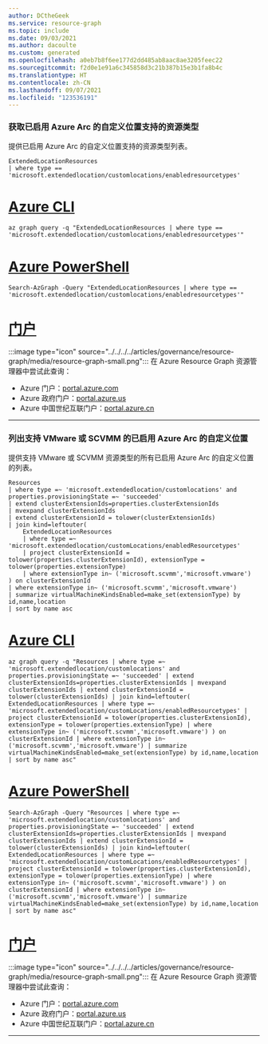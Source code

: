 ```yaml
---
author: DCtheGeek
ms.service: resource-graph
ms.topic: include
ms.date: 09/03/2021
ms.author: dacoulte
ms.custom: generated
ms.openlocfilehash: a0eb7b8f6ee177d2dd485ab8aac8ae3205feec22
ms.sourcegitcommit: f2d0e1e91a6c345858d3c21b387b15e3b1fa8b4c
ms.translationtype: HT
ms.contentlocale: zh-CN
ms.lasthandoff: 09/07/2021
ms.locfileid: "123536191"
---
```

### <a name="get-enabled-resource-types-for-azure-arc-enabled-custom-locations"></a>获取已启用 Azure Arc 的自定义位置支持的资源类型

提供已启用 Azure Arc 的自定义位置支持的资源类型列表。

```kusto
ExtendedLocationResources
| where type == 'microsoft.extendedlocation/customlocations/enabledresourcetypes'
```

# <a name="azure-cli"></a>[Azure CLI](#tab/azure-cli)

```azurecli-interactive
az graph query -q "ExtendedLocationResources | where type == 'microsoft.extendedlocation/customlocations/enabledresourcetypes'"
```

# <a name="azure-powershell"></a>[Azure PowerShell](#tab/azure-powershell)

```azurepowershell-interactive
Search-AzGraph -Query "ExtendedLocationResources | where type == 'microsoft.extendedlocation/customlocations/enabledresourcetypes'"
```

# <a name="portal"></a>[门户](#tab/azure-portal)

:::image type="icon" source="../../../../articles/governance/resource-graph/media/resource-graph-small.png"::: 在 Azure Resource Graph 资源管理器中尝试此查询：

- Azure 门户：<a href="https://portal.azure.com/?feature.customportal=false#blade/HubsExtension/ArgQueryBlade/query/ExtendedLocationResources%0a%7c%20where%20type%20%3d%3d%20%27microsoft.extendedlocation%2fcustomlocations%2fenabledresourcetypes%27" target="_blank">portal.azure.com</a>
- Azure 政府门户：<a href="https://portal.azure.us/?feature.customportal=false#blade/HubsExtension/ArgQueryBlade/query/ExtendedLocationResources%0a%7c%20where%20type%20%3d%3d%20%27microsoft.extendedlocation%2fcustomlocations%2fenabledresourcetypes%27" target="_blank">portal.azure.us</a>
- Azure 中国世纪互联门户：<a href="https://portal.azure.cn/?feature.customportal=false#blade/HubsExtension/ArgQueryBlade/query/ExtendedLocationResources%0a%7c%20where%20type%20%3d%3d%20%27microsoft.extendedlocation%2fcustomlocations%2fenabledresourcetypes%27" target="_blank">portal.azure.cn</a>

---

### <a name="list-azure-arc-enabled-custom-locations-with-vmware-or-scvmm-enabled"></a>列出支持 VMware 或 SCVMM 的已启用 Azure Arc 的自定义位置

提供支持 VMware 或 SCVMM 资源类型的所有已启用 Azure Arc 的自定义位置的列表。

```kusto
Resources
| where type =~ 'microsoft.extendedlocation/customlocations' and properties.provisioningState =~ 'succeeded'
| extend clusterExtensionIds=properties.clusterExtensionIds
| mvexpand clusterExtensionIds
| extend clusterExtensionId = tolower(clusterExtensionIds)
| join kind=leftouter(
    ExtendedLocationResources
    | where type =~ 'microsoft.extendedlocation/customLocations/enabledResourcetypes'
    | project clusterExtensionId = tolower(properties.clusterExtensionId), extensionType = tolower(properties.extensionType)
    | where extensionType in~ ('microsoft.scvmm','microsoft.vmware')
) on clusterExtensionId
| where extensionType in~ ('microsoft.scvmm','microsoft.vmware')
| summarize virtualMachineKindsEnabled=make_set(extensionType) by id,name,location
| sort by name asc
```

# <a name="azure-cli"></a>[Azure CLI](#tab/azure-cli)

```azurecli-interactive
az graph query -q "Resources | where type =~ 'microsoft.extendedlocation/customlocations' and properties.provisioningState =~ 'succeeded' | extend clusterExtensionIds=properties.clusterExtensionIds | mvexpand clusterExtensionIds | extend clusterExtensionId = tolower(clusterExtensionIds) | join kind=leftouter( ExtendedLocationResources | where type =~ 'microsoft.extendedlocation/customLocations/enabledResourcetypes' | project clusterExtensionId = tolower(properties.clusterExtensionId), extensionType = tolower(properties.extensionType) | where extensionType in~ ('microsoft.scvmm','microsoft.vmware') ) on clusterExtensionId | where extensionType in~ ('microsoft.scvmm','microsoft.vmware') | summarize virtualMachineKindsEnabled=make_set(extensionType) by id,name,location | sort by name asc"
```

# <a name="azure-powershell"></a>[Azure PowerShell](#tab/azure-powershell)

```azurepowershell-interactive
Search-AzGraph -Query "Resources | where type =~ 'microsoft.extendedlocation/customlocations' and properties.provisioningState =~ 'succeeded' | extend clusterExtensionIds=properties.clusterExtensionIds | mvexpand clusterExtensionIds | extend clusterExtensionId = tolower(clusterExtensionIds) | join kind=leftouter( ExtendedLocationResources | where type =~ 'microsoft.extendedlocation/customLocations/enabledResourcetypes' | project clusterExtensionId = tolower(properties.clusterExtensionId), extensionType = tolower(properties.extensionType) | where extensionType in~ ('microsoft.scvmm','microsoft.vmware') ) on clusterExtensionId | where extensionType in~ ('microsoft.scvmm','microsoft.vmware') | summarize virtualMachineKindsEnabled=make_set(extensionType) by id,name,location | sort by name asc"
```

# <a name="portal"></a>[门户](#tab/azure-portal)

:::image type="icon" source="../../../../articles/governance/resource-graph/media/resource-graph-small.png"::: 在 Azure Resource Graph 资源管理器中尝试此查询：

- Azure 门户：<a href="https://portal.azure.com/?feature.customportal=false#blade/HubsExtension/ArgQueryBlade/query/Resources%0a%7c%20where%20type%20%3d%7e%20%27microsoft.extendedlocation%2fcustomlocations%27%20and%20properties.provisioningState%20%3d%7e%20%27succeeded%27%0a%7c%20extend%20clusterExtensionIds%3dproperties.clusterExtensionIds%0a%7c%20mvexpand%20clusterExtensionIds%0a%7c%20extend%20clusterExtensionId%20%3d%20tolower(clusterExtensionIds)%0a%7c%20join%20kind%3dleftouter(%0a%09ExtendedLocationResources%0a%09%7c%20where%20type%20%3d%7e%20%27microsoft.extendedlocation%2fcustomLocations%2fenabledResourcetypes%27%0a%09%7c%20project%20clusterExtensionId%20%3d%20tolower(properties.clusterExtensionId)%2c%20extensionType%20%3d%20tolower(properties.extensionType)%0a%09%7c%20where%20extensionType%20in%7e%20(%27microsoft.scvmm%27%2c%27microsoft.vmware%27)%0a)%20on%20clusterExtensionId%0a%7c%20where%20extensionType%20in%7e%20(%27microsoft.scvmm%27%2c%27microsoft.vmware%27)%0a%7c%20summarize%20virtualMachineKindsEnabled%3dmake_set(extensionType)%20by%20id%2cname%2clocation%0a%7c%20sort%20by%20name%20asc" target="_blank">portal.azure.com</a>
- Azure 政府门户：<a href="https://portal.azure.us/?feature.customportal=false#blade/HubsExtension/ArgQueryBlade/query/Resources%0a%7c%20where%20type%20%3d%7e%20%27microsoft.extendedlocation%2fcustomlocations%27%20and%20properties.provisioningState%20%3d%7e%20%27succeeded%27%0a%7c%20extend%20clusterExtensionIds%3dproperties.clusterExtensionIds%0a%7c%20mvexpand%20clusterExtensionIds%0a%7c%20extend%20clusterExtensionId%20%3d%20tolower(clusterExtensionIds)%0a%7c%20join%20kind%3dleftouter(%0a%09ExtendedLocationResources%0a%09%7c%20where%20type%20%3d%7e%20%27microsoft.extendedlocation%2fcustomLocations%2fenabledResourcetypes%27%0a%09%7c%20project%20clusterExtensionId%20%3d%20tolower(properties.clusterExtensionId)%2c%20extensionType%20%3d%20tolower(properties.extensionType)%0a%09%7c%20where%20extensionType%20in%7e%20(%27microsoft.scvmm%27%2c%27microsoft.vmware%27)%0a)%20on%20clusterExtensionId%0a%7c%20where%20extensionType%20in%7e%20(%27microsoft.scvmm%27%2c%27microsoft.vmware%27)%0a%7c%20summarize%20virtualMachineKindsEnabled%3dmake_set(extensionType)%20by%20id%2cname%2clocation%0a%7c%20sort%20by%20name%20asc" target="_blank">portal.azure.us</a>
- Azure 中国世纪互联门户：<a href="https://portal.azure.cn/?feature.customportal=false#blade/HubsExtension/ArgQueryBlade/query/Resources%0a%7c%20where%20type%20%3d%7e%20%27microsoft.extendedlocation%2fcustomlocations%27%20and%20properties.provisioningState%20%3d%7e%20%27succeeded%27%0a%7c%20extend%20clusterExtensionIds%3dproperties.clusterExtensionIds%0a%7c%20mvexpand%20clusterExtensionIds%0a%7c%20extend%20clusterExtensionId%20%3d%20tolower(clusterExtensionIds)%0a%7c%20join%20kind%3dleftouter(%0a%09ExtendedLocationResources%0a%09%7c%20where%20type%20%3d%7e%20%27microsoft.extendedlocation%2fcustomLocations%2fenabledResourcetypes%27%0a%09%7c%20project%20clusterExtensionId%20%3d%20tolower(properties.clusterExtensionId)%2c%20extensionType%20%3d%20tolower(properties.extensionType)%0a%09%7c%20where%20extensionType%20in%7e%20(%27microsoft.scvmm%27%2c%27microsoft.vmware%27)%0a)%20on%20clusterExtensionId%0a%7c%20where%20extensionType%20in%7e%20(%27microsoft.scvmm%27%2c%27microsoft.vmware%27)%0a%7c%20summarize%20virtualMachineKindsEnabled%3dmake_set(extensionType)%20by%20id%2cname%2clocation%0a%7c%20sort%20by%20name%20asc" target="_blank">portal.azure.cn</a>

---

